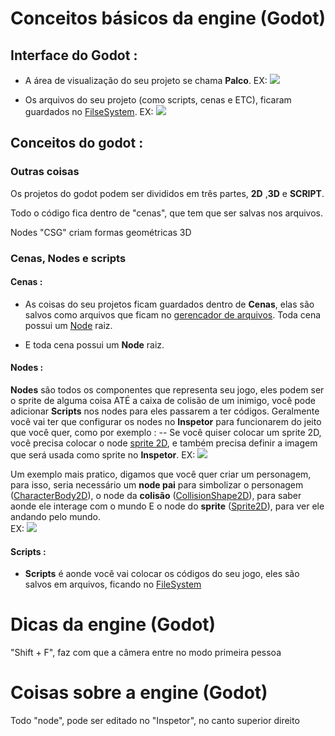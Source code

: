# Conceitos básicos da engine (Godot)
## Interface do Godot :
* A área de visualização do seu projeto se chama **Palco**. 
EX: 
![](palco_exemplo.png)

* Os arquivos do seu projeto (como scripts, cenas e ETC), ficaram guardados no [FilseSystem](link_arquivos_salvos.md).
EX:
![](arquivos_do_projeto_exemplo.png)
## Conceitos do godot : 
### Outras coisas 
Os projetos do godot podem ser divididos em três partes, **2D** ,**3D** e **SCRIPT**.

Todo o código fica dentro de "cenas", que tem que ser salvas nos arquivos.

Nodes "CSG" criam formas geométricas 3D
### Cenas, Nodes e scripts 

#### Cenas : 
* As coisas do seu projetos ficam guardados dentro de **Cenas**, elas são salvos como arquivos que ficam no [gerencador de arquivos](link_arquivos_salvos.md). Toda cena possui um [Node](link_Nodes_godot.md) raiz.

* E toda cena possui um **Node** raiz.
#### Nodes : 

**Nodes** são todos os componentes que representa seu jogo, eles podem ser o sprite de alguma coisa ATÉ a caixa de colisão de um inimigo, você pode adicionar **Scripts** nos nodes para eles passarem a ter códigos.
Geralmente você vai ter que configurar os nodes no **Inspetor** para funcionarem do jeito que você quer, como por exemplo : 
-- Se você quiser colocar um sprite 2D, você precisa colocar o node [sprite 2D](node_Sprite2D), e também precisa definir a imagem que será usada como sprite no **Inspetor**.
EX:
![](inspetor_node_sprite2D.png)

Um exemplo mais pratico, digamos que você quer criar um personagem, para isso, seria necessário um **node pai** para simbolizar o personagem ([CharacterBody2D](node_CharacterBody2D)), o node da **colisão** ([CollisionShape2D](node_CollisionShape2D)), para saber aonde ele interage com o mundo E o node do **sprite** ([Sprite2D](node_Sprite2D)), para ver ele andando pelo mundo.   
EX: 
![](nodes_exemplo_personagem.png)

#### Scripts : 
* **Scripts** é aonde você vai colocar os códigos do seu jogo, eles são salvos em arquivos, ficando no [FileSystem](link_arquivos_salvos.md)

# Dicas da engine (Godot)
"Shift + F", faz com que a câmera entre no modo primeira pessoa 

# Coisas sobre a engine (Godot)
Todo "node", pode ser editado no "Inspetor", no canto superior direito 